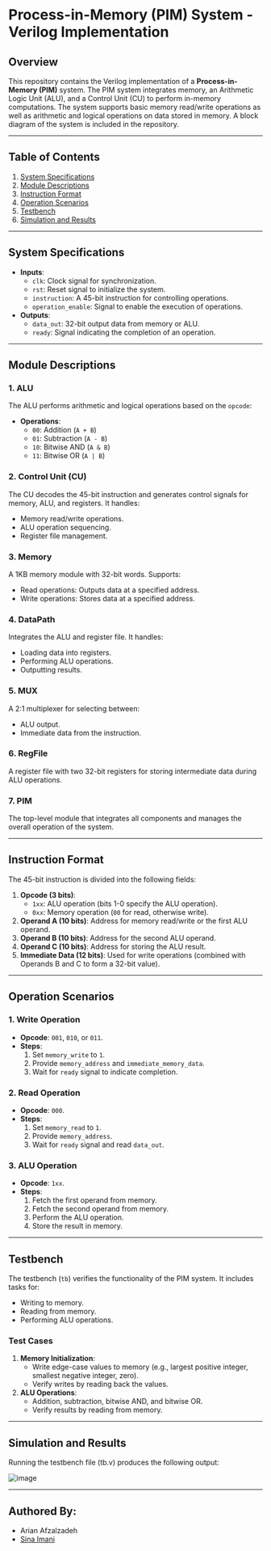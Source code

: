 # Process-in-Memory (PIM) System - Verilog Implementation

## Overview
This repository contains the Verilog implementation of a **Process-in-Memory (PIM)** system. The PIM system integrates memory, an Arithmetic Logic Unit (ALU), and a Control Unit (CU) to perform in-memory computations. The system supports basic memory read/write operations as well as arithmetic and logical operations on data stored in memory. A block diagram of the system is included in the repository.

---

## Table of Contents
1. [System Specifications](#system-specifications)
2. [Module Descriptions](#module-descriptions)
3. [Instruction Format](#instruction-format)
4. [Operation Scenarios](#operation-scenarios)
5. [Testbench](#testbench)
6. [Simulation and Results](#simulation-and-results)

---

## System Specifications
- **Inputs**:
  - `clk`: Clock signal for synchronization.
  - `rst`: Reset signal to initialize the system.
  - `instruction`: A 45-bit instruction for controlling operations.
  - `operation_enable`: Signal to enable the execution of operations.
- **Outputs**:
  - `data_out`: 32-bit output data from memory or ALU.
  - `ready`: Signal indicating the completion of an operation.

---

## Module Descriptions

### 1. **ALU**
The ALU performs arithmetic and logical operations based on the `opcode`:
- **Operations**:
  - `00`: Addition (`A + B`)
  - `01`: Subtraction (`A - B`)
  - `10`: Bitwise AND (`A & B`)
  - `11`: Bitwise OR (`A | B`)

### 2. **Control Unit (CU)**
The CU decodes the 45-bit instruction and generates control signals for memory, ALU, and registers. It handles:
- Memory read/write operations.
- ALU operation sequencing.
- Register file management.

### 3. **Memory**
A 1KB memory module with 32-bit words. Supports:
- Read operations: Outputs data at a specified address.
- Write operations: Stores data at a specified address.

### 4. **DataPath**
Integrates the ALU and register file. It handles:
- Loading data into registers.
- Performing ALU operations.
- Outputting results.

### 5. **MUX**
A 2:1 multiplexer for selecting between:
- ALU output.
- Immediate data from the instruction.

### 6. **RegFile**
A register file with two 32-bit registers for storing intermediate data during ALU operations.

### 7. **PIM**
The top-level module that integrates all components and manages the overall operation of the system.

---

## Instruction Format
The 45-bit instruction is divided into the following fields:
1. **Opcode (3 bits)**:
   - `1xx`: ALU operation (bits 1-0 specify the ALU operation).
   - `0xx`: Memory operation (`00` for read, otherwise write).
2. **Operand A (10 bits)**: Address for memory read/write or the first ALU operand.
3. **Operand B (10 bits)**: Address for the second ALU operand.
4. **Operand C (10 bits)**: Address for storing the ALU result.
5. **Immediate Data (12 bits)**: Used for write operations (combined with Operands B and C to form a 32-bit value).

---

## Operation Scenarios

### 1. **Write Operation**
- **Opcode**: `001`, `010`, or `011`.
- **Steps**:
  1. Set `memory_write` to `1`.
  2. Provide `memory_address` and `immediate_memory_data`.
  3. Wait for `ready` signal to indicate completion.

### 2. **Read Operation**
- **Opcode**: `000`.
- **Steps**:
  1. Set `memory_read` to `1`.
  2. Provide `memory_address`.
  3. Wait for `ready` signal and read `data_out`.

### 3. **ALU Operation**
- **Opcode**: `1xx`.
- **Steps**:
  1. Fetch the first operand from memory.
  2. Fetch the second operand from memory.
  3. Perform the ALU operation.
  4. Store the result in memory.

---

## Testbench
The testbench (`tb`) verifies the functionality of the PIM system. It includes tasks for:
- Writing to memory.
- Reading from memory.
- Performing ALU operations.

### Test Cases
1. **Memory Initialization**:
   - Write edge-case values to memory (e.g., largest positive integer, smallest negative integer, zero).
   - Verify writes by reading back the values.
2. **ALU Operations**:
   - Addition, subtraction, bitwise AND, and bitwise OR.
   - Verify results by reading from memory.

---

## Simulation and Results
Running the testbench file (tb.v) produces the following output:

![image](https://github.com/user-attachments/assets/123ebd5d-5110-4c10-ac27-85188afd5ed5)

---

## Authored By:
- Arian Afzalzadeh
- [Sina Imani](https://github.com/mr-sina-imani/)
